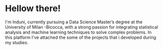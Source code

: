 # **Hellow there!**

I'm Induni, currently pursuing a Data Science Master’s 
degree at the University of Milan -Bicocca, with a 
strong passion for integrating statistical analysis and 
machine learning techniques to solve complex 
problems. In this platform I've attached the some of the projects that i developed during my studies.

<!---
Induni0903/Induni0903 is a ✨ special ✨ repository because its `README.md` (this file) appears on your GitHub profile.
You can click the Preview link to take a look at your changes.
--->
